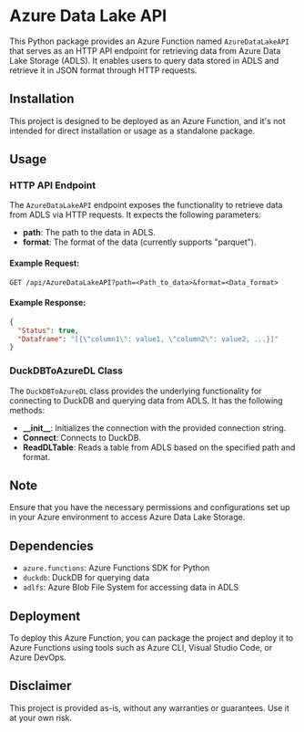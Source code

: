 # Azure Data Lake API

This Python package provides an Azure Function named `AzureDataLakeAPI` that serves as an HTTP API endpoint for retrieving data from Azure Data Lake Storage (ADLS). It enables users to query data stored in ADLS and retrieve it in JSON format through HTTP requests.

## Installation

This project is designed to be deployed as an Azure Function, and it's not intended for direct installation or usage as a standalone package.

## Usage

### HTTP API Endpoint

The `AzureDataLakeAPI` endpoint exposes the functionality to retrieve data from ADLS via HTTP requests. It expects the following parameters:

- **path**: The path to the data in ADLS.
- **format**: The format of the data (currently supports "parquet").

#### Example Request:

```http
GET /api/AzureDataLakeAPI?path=<Path_to_data>&format=<Data_format>
```

#### Example Response:

```json
{
  "Status": true,
  "Dataframe": "[{\"column1\": value1, \"column2\": value2, ...}]"
}
```

### DuckDBToAzureDL Class

The `DuckDBToAzureDL` class provides the underlying functionality for connecting to DuckDB and querying data from ADLS. It has the following methods:

- **\_\_init\_\_**: Initializes the connection with the provided connection string.
- **Connect**: Connects to DuckDB.
- **ReadDLTable**: Reads a table from ADLS based on the specified path and format.

## Note

Ensure that you have the necessary permissions and configurations set up in your Azure environment to access Azure Data Lake Storage.

## Dependencies

- `azure.functions`: Azure Functions SDK for Python
- `duckdb`: DuckDB for querying data
- `adlfs`: Azure Blob File System for accessing data in ADLS

## Deployment

To deploy this Azure Function, you can package the project and deploy it to Azure Functions using tools such as Azure CLI, Visual Studio Code, or Azure DevOps.

## Disclaimer

This project is provided as-is, without any warranties or guarantees. Use it at your own risk.
